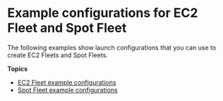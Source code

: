 # Example configurations for EC2 Fleet and Spot Fleet<a name="fleet-examples"></a>

The following examples show launch configurations that you can use to create EC2 Fleets and Spot Fleets\.

**Topics**
+ [EC2 Fleet example configurations](ec2-fleet-examples.md)
+ [Spot Fleet example configurations](spot-fleet-examples.md)